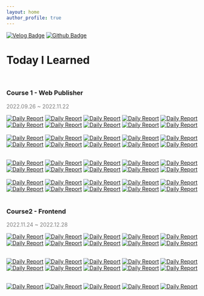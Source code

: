 ```yaml
---
layout: home
author_profile: true
---
```


[![Velog Badge](http://img.shields.io/badge/Velog-20c997?style=flat&link=https://velog.io/@ay_park)](https://velog.io/@ay_park)
[![Github Badge](https://img.shields.io/badge/Github-161c22?style=flat&logo=github&link=https://github.com/ayoungparkme/)](https://github.com/ayoungparkme/)
# **Today I Learned**
<br>

### **Course 1 - Web Publisher**
<span style="color:grey">2022.09.26 ~ 2022.11.22</span>

[![Daily Report](https://img.shields.io/badge/Day01-gold?style=flat)](https://ayoungparkme.github.io/day01)
[![Daily Report](https://img.shields.io/badge/Day02-gold?style=flat)](https://ayoungparkme.github.io/day02)
[![Daily Report](https://img.shields.io/badge/Day03-gold?style=flat)](https://ayoungparkme.github.io/day03)
[![Daily Report](https://img.shields.io/badge/Day04-gold?style=flat)](https://ayoungparkme.github.io/day04)
[![Daily Report](https://img.shields.io/badge/Day05-gold?style=flat)](https://ayoungparkme.github.io/day05)
[![Daily Report](https://img.shields.io/badge/Day06-gold?style=flat)](https://ayoungparkme.github.io/day06)
[![Daily Report](https://img.shields.io/badge/Day07-gold?style=flat)](https://ayoungparkme.github.io/day07)
[![Daily Report](https://img.shields.io/badge/Day08-gold?style=flat)](https://ayoungparkme.github.io/day08)
[![Daily Report](https://img.shields.io/badge/Day09-gold?style=flat)](https://ayoungparkme.github.io/day09)
[![Daily Report](https://img.shields.io/badge/Day10-gold?style=flat)](https://ayoungparkme.github.io/day10)
<br><br>
[![Daily Report](https://img.shields.io/badge/Day11-gold?style=flat)](https://ayoungparkme.github.io/day11)
[![Daily Report](https://img.shields.io/badge/Day12-gold?style=flat)](https://ayoungparkme.github.io/day12)
[![Daily Report](https://img.shields.io/badge/Day13-gold?style=flat)](https://ayoungparkme.github.io/day13)
[![Daily Report](https://img.shields.io/badge/Day14-gold?style=flat)](https://ayoungparkme.github.io/day14)
[![Daily Report](https://img.shields.io/badge/Day15-gold?style=flat)](https://ayoungparkme.github.io/day15)
[![Daily Report](https://img.shields.io/badge/Day16-gold?style=flat)](https://ayoungparkme.github.io/day16)
[![Daily Report](https://img.shields.io/badge/Day17-gold?style=flat)](https://ayoungparkme.github.io/day17)
[![Daily Report](https://img.shields.io/badge/Day18-gold?style=flat)](https://philgineer.github.io/boostcamp-418)
[![Daily Report](https://img.shields.io/badge/Day19-gold?style=flat)](https://philgineer.github.io/boostcamp-419)
[![Daily Report](https://img.shields.io/badge/Day20-gold?style=flat)](https://philgineer.github.io/boostcamp-420)
<br><br>

    
[![Daily Report](https://img.shields.io/badge/Day21-45ADA8?style=flat)](https://philgineer.github.io/boostcamp-301)
[![Daily Report](https://img.shields.io/badge/Day22-45ADA8?style=flat)](https://philgineer.github.io/boostcamp-302)
[![Daily Report](https://img.shields.io/badge/Day23-45ADA8?style=flat)](https://philgineer.github.io/boostcamp-303)
[![Daily Report](https://img.shields.io/badge/Day24-45ADA8?style=flat)](https://philgineer.github.io/boostcamp-304)
[![Daily Report](https://img.shields.io/badge/Day25-45ADA8?style=flat)](https://philgineer.github.io/boostcamp-305)
[![Daily Report](https://img.shields.io/badge/Day26-45ADA8?style=flat)](https://philgineer.github.io/boostcamp-306)
[![Daily Report](https://img.shields.io/badge/Day27-45ADA8?style=flat)](https://philgineer.github.io/boostcamp-307)
[![Daily Report](https://img.shields.io/badge/Day28-45ADA8?style=flat)](https://philgineer.github.io/boostcamp-308)
[![Daily Report](https://img.shields.io/badge/Day29-45ADA8?style=flat)](https://philgineer.github.io/boostcamp-309)
[![Daily Report](https://img.shields.io/badge/Day30-45ADA8?style=flat)](https://philgineer.github.io/boostcamp-310)
<br><br>
[![Daily Report](https://img.shields.io/badge/Day31-45ADA8?style=flat)](https://philgineer.github.io/boostcamp-311)
[![Daily Report](https://img.shields.io/badge/Day32-45ADA8?style=flat)](https://philgineer.github.io/boostcamp-312)
[![Daily Report](https://img.shields.io/badge/Day33-45ADA8?style=flat)](https://philgineer.github.io/boostcamp-313)
[![Daily Report](https://img.shields.io/badge/Day34-45ADA8?style=flat)](https://philgineer.github.io/boostcamp-314)
[![Daily Report](https://img.shields.io/badge/Day35-45ADA8?style=flat)](https://philgineer.github.io/boostcamp-315)
[![Daily Report](https://img.shields.io/badge/Day36-45ADA8?style=flat)](https://philgineer.github.io/boostcamp-316)
[![Daily Report](https://img.shields.io/badge/Day37-45ADA8?style=flat)](https://philgineer.github.io/boostcamp-317)
[![Daily Report](https://img.shields.io/badge/Day38-45ADA8?style=flat)](https://philgineer.github.io/boostcamp-318)
[![Daily Report](https://img.shields.io/badge/Day39-45ADA8?style=flat)](https://philgineer.github.io/boostcamp-319)
[![Daily Report](https://img.shields.io/badge/Day40-45ADA8?style=flat)](https://philgineer.github.io/boostcamp-320)
<br><br>

### **Course2  - Frontend**
<span style="color:grey">2022.11.24 ~ 2022.12.28</span>

[![Daily Report](https://img.shields.io/badge/Day01-red?style=flat)](https://philgineer.github.io/boostcamp-001)
[![Daily Report](https://img.shields.io/badge/Day02-orange?style=flat)](https://philgineer.github.io/boostcamp-002)
[![Daily Report](https://img.shields.io/badge/Day03-yellow?style=flat)](https://philgineer.github.io/boostcamp-003)
[![Daily Report](https://img.shields.io/badge/Day04-green?style=flat)](https://philgineer.github.io/boostcamp-004)
[![Daily Report](https://img.shields.io/badge/Day05-blue?style=flat)](https://philgineer.github.io/boostcamp-005)
[![Daily Report](https://img.shields.io/badge/Day06-red?style=flat)](https://philgineer.github.io/boostcamp-006)
[![Daily Report](https://img.shields.io/badge/Day07-orange?style=flat)](https://philgineer.github.io/boostcamp-007)
[![Daily Report](https://img.shields.io/badge/Day08-yellow?style=flat)](https://philgineer.github.io/boostcamp-008)
[![Daily Report](https://img.shields.io/badge/Day09-green?style=flat)](https://philgineer.github.io/boostcamp-009)
[![Daily Report](https://img.shields.io/badge/Day10-blue?style=flat)](https://philgineer.github.io/boostcamp-010)
<br><br>

[![Daily Report](https://img.shields.io/badge/Day11-red?style=flat)](https://philgineer.github.io/boostcamp-011)
[![Daily Report](https://img.shields.io/badge/Day12-orange?style=flat)](https://philgineer.github.io/boostcamp-012)
[![Daily Report](https://img.shields.io/badge/Day13-yellow?style=flat)](https://philgineer.github.io/boostcamp-013)
[![Daily Report](https://img.shields.io/badge/Day14-green?style=flat)](https://philgineer.github.io/boostcamp-014)
[![Daily Report](https://img.shields.io/badge/Day15-blue?style=flat)](https://philgineer.github.io/boostcamp-015)
[![Daily Report](https://img.shields.io/badge/Day16-red?style=flat)](https://philgineer.github.io/boostcamp-016)
[![Daily Report](https://img.shields.io/badge/Day17-orange?style=flat)](https://philgineer.github.io/boostcamp-017)
[![Daily Report](https://img.shields.io/badge/Day18-yellow?style=flat)](https://philgineer.github.io/boostcamp-018)
[![Daily Report](https://img.shields.io/badge/Day19-green?style=flat)](https://philgineer.github.io/boostcamp-019)
[![Daily Report](https://img.shields.io/badge/Day20-blue?style=flat)](https://philgineer.github.io/boostcamp-020)
<br><br>

[![Daily Report](https://img.shields.io/badge/Day21-red?style=flat)](https://philgineer.github.io/boostcamp-021)
[![Daily Report](https://img.shields.io/badge/Day22-orange?style=flat)](https://philgineer.github.io/boostcamp-022)
[![Daily Report](https://img.shields.io/badge/Day23-yellow?style=flat)](https://philgineer.github.io/boostcamp-023)
[![Daily Report](https://img.shields.io/badge/Day24-green?style=flat)](https://philgineer.github.io/boostcamp-024)
[![Daily Report](https://img.shields.io/badge/Day25-blue?style=flat)](https://philgineer.github.io/boostcamp-025)
<br><br>

